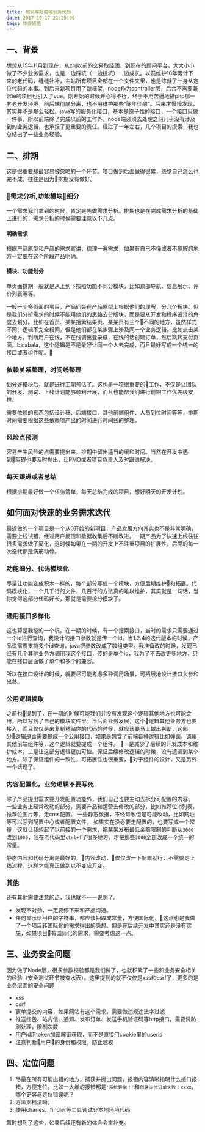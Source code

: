 ```yaml
---
title: 如何写好前端业务代码
date: 2017-10-17 21:25:00
tags: 体会感悟
---
```

## 一、背景

想想从15年11月到现在，从zbj以前的交易取经团，到现在的顾问平台，大大小小做了不少业务需求，也是一边踩坑（一边挖坑）一边成长。以前维护10年累计下来的老代码，缝缝补补，主站所有项目全部在一个文件夹里，也是练就了一身从定位代码的本事。到后来新项目用了新框架，node作为controller层，后台不需要兼容ie的项目也引入了vue。刚开始的时候开心得不行，终于不用苦逼地搭php那一套老开发环境，前后端彻底分离，也不用维护那些“陈年佳酿”。后来才慢慢发现，其实并不是那么轻松。java写的服务化接口，基本是原子性的接口，一个接口只做一件事，所以前端除了完成以前的工作外，node端必须去处理之前几乎没有涉及到的业务逻辑，也承担了更重要的责任。经过了一年左右，几个项目的摸索，我也总结出了一些业务经验。

## 二、排期

这是很重要却最容易被忽略的一个环节。项目做到后面做得很累，感觉自己怎么也完不成，往往是因为排期没有做好。 

### 需求分析,功能模块细分

一个需求我们拿到的时候，肯定是先做需求分析。排期也是在完成需求分析的基础上进行的，需求分析的时候需要注意以下几点。

#### 明确需求

根据产品原型和产品的需求宣讲，梳理一遍需求，如果有自己不懂或者不理解的地方一定要在这个阶段产品明确。

#### 模块、功能划分

单页面排期一般就是从上到下按照功能不同分模块，比如顶部导航、信息展示、评价列表等等。

一般一个多页面的项目，产品们会在产品原型上根据他们的理解，分几个板块。但是我们分析需求的时候不能用他们的思路去分版块，而是要从开发和程序设计的角度去划分。比如在首页、某某搜索结果页、某某页有三个不同的地方，虽然样式不同、逻辑不完全相同，但是他们都在某步骤上涉及同一个业务逻辑。比如点击某个地方，判断用户在线，不在线调出登录框，在线的话创建订单，然后跳转支付页面。balabala，这个逻辑是不是最好让同一个人去完成，而且最好写成一个统一的接口或者组件呢。

### 依赖关系整理，时间线整理

划分好模块后，就是进行工期预估了。这也是一项很重要的工作，不仅是让团队的开发、测试、上线计划能够顺利开展，而且也能帮我们进行前期工作优先级安排。

需要依赖的东西包括设计稿、后端接口、其他前端组件、人员到位时间等等，排期时间需要根据这些依赖项产出的时间进行时间线的整理。

### 风险点预测

容易产生风险的点需要提出来，排期中留出适当的缓和时间。当然在开发中遇到阻碍也要及时抛出，让PMO或者项目负责人及时跟进解决。

### 每天跟进或者总结

根据排期最好做一个任务清单，每天总结完成的项目，想好明天的开发计划。

## 如何面对快速的业务需求迭代

最近做的一个项目是一个从0开始的新项目，产品发展方向其实也不是非常明确，需要上线试错，经过用户反馈和数据收集后不断改进。一期产品为了快速上线往往很多需求做了简化，这时候如果在一期的开发上不注重项目的扩展性，后面的每一次迭代都是伤筋动骨。

### 功能细分、代码模块化

尽量让功能变成积木一样的，每个部分写成一个模块，方便后期维护和拓展。代码模块化，一个几千行的文件，几百行的方法真的难以维护，其实就是一句话，当你觉得这部分代码好长，那就是需要拆分模块了。

### 通用接口多样化

这也算是我挖的一个坑。在一期的时候，有一个搜索接口，当时的需求只需要通过一个id进行查询，我设计的接口参数就是传一个id。当1.2.4的迭代版本的时候，产品说需要支持多个id查询，java把参数改成了数组类型。我准备改的时候，发现已经有几个其他业务方调用我这个接口，传的是单个id，我为了不去改更多地方，只能在接口层面做了单个和多个的兼容。

所以在接口设计的时候，就要尽可能考虑多种调用场景，可拓展地设计接口入参和出参。

### 公用逻辑提取

之前也提到了，在一期的时候可能我们并没有发现这个逻辑其他地方也可能会用，所以写到了自己的模块文件里。当后面业务发展，这个逻辑其他业务方也要接入，而且仅仅是来复制粘贴你的代码的时候，就应该要马上做出判断，这部分逻辑是否需要提成一个公用接口，如果是包含了前端各种逻辑比如弹窗、调用其他前端组件等，这个逻辑就要提成一个组件。
一是减少了后续的开发成本和维护成本，二是让这部分逻辑更加可控。保证后续修改逻辑的时候，没有遗漏到某个地方。除了保证组件的一致性，可拓展性也很重要，对于组件的设计，又是另外一个话题了。

### 内容配置化，业务逻辑不要写死

除了产品提出需求要开发配置功能外，我们自己也要主动去拆分可配置的内容。
一些业务上经常改动的部分，需要产品和运营去修改的部分，比如推荐位id列表，推荐位图片等，走cms配置。
一些静态数据，不经常改但是可能改动，比如网址等可以写到配置中心或者配置文件。
如果实在没必要走配置的，也要写成一个常量，这就让我想起了以前接的一个需求，把某某发布最低金额限制的判断从`3000`改到`1000`，我在老代码里`ctrl+f`了很多地方，才把那些`3000`全部改成一个统一的常量。

静态内容和代码分离是最好的，内容改动，仅仅改一下配置就行，不需要走上线流程，这样才能真正做到以不变应万变。

### 其他

还有其他需要注意的点，我也就不一一说明了。

- 发现不对劲，一定要停下来和产品沟通。
- 任何显示给用户的字符串，都应该抽取成常量，方便国际化，这点也是我做了一个项目转国际化的需求得出的感想。但是在后续开发中其实还是没有实施，如果项目有国际化的需求，需要考虑这一点。

## 三、业务安全问题

因为做了Node层，很多参数校验都是我们做了，也就积累了一些和业务安全相关的经验（安全测试环节被查水表）。这里提到的就不仅仅是xss和csrf了，更多的是业务层面的安全问题

- xss
- csrf
- 表单提交的内容，如果网站有这个需求，需要做违规违法字过滤
- 推送红包、站内信、通知、发布订单、发送手机验证码等http接口，需要做防刷处理，限制次数
- 用户id用token加密解密获取，而不是直接用cookie里的userid
- 注意判断用户的身份和权限，防止越权


## 四、定位问题

1. 尽量在所有可能出错的地方，捕获并抛出问题，报错内容清晰指明什么接口报错，方便定位。比如一大堆的报错都是`'系统异常！'`和`创建支付订单失败：xxxx`，哪个更容易定位错误呢？
2. 方法文档清晰。
3. 使用charles、findler等工具调试非本地环境代码

暂时想到了这些，如果后续还有新的体会会来补充。